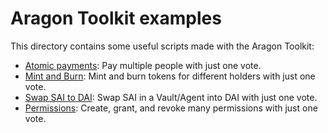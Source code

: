 Aragon Toolkit examples
==========================

This directory contains some useful scripts made with the Aragon Toolkit:
* [Atomic payments](atomicPayments): Pay multiple people with just one vote.
* [Mint and Burn](mintAndBurn): Mint and burn tokens for different holders with just one vote.
* [Swap SAI to DAI](swapSaiToDai): Swap SAI in a Vault/Agent into DAI with just one vote.
* [Permissions](permissions): Create, grant, and revoke many permissions with just one vote.
